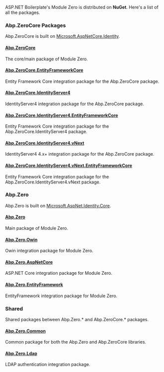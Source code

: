 ASP.NET Boilerplate's Module Zero is distributed on **NuGet**. Here's a
list of all the packages.

### Abp.ZeroCore Packages

Abp.ZeroCore is built on
[Microsoft.AspNetCore.Identity](http://www.nuget.org/packages/Microsoft.AspNetCore.Identity).

#### [Abp.ZeroCore](http://www.nuget.org/packages/Abp.ZeroCore)

The core/main package of Module Zero.

#### [Abp.ZeroCore.EntityFrameworkCore](http://www.nuget.org/packages/Abp.ZeroCore.EntityFrameworkCore)

Entity Framework Core integration package for the Abp.ZeroCore package.

#### [Abp.ZeroCore.IdentityServer4](http://www.nuget.org/packages/Abp.ZeroCore.IdentityServer4)

IdentityServer4 integration package for the Abp.ZeroCore package.

#### [Abp.ZeroCore.IdentityServer4.EntityFrameworkCore](http://www.nuget.org/packages/Abp.ZeroCore.IdentityServer4.EntityFrameworkCore)

Entity Framework Core integration package for the
Abp.ZeroCore.IdentityServer4 package.

#### [Abp.ZeroCore.IdentityServer4.vNext](http://www.nuget.org/packages/Abp.ZeroCore.IdentityServer4.vNext)

IdentityServer4 4.x+ integration package for the Abp.ZeroCore package.

#### [Abp.ZeroCore.IdentityServer4.vNext.EntityFrameworkCore](http://www.nuget.org/packages/Abp.ZeroCore.IdentityServer4.vNext.EntityFrameworkCore)

Entity Framework Core integration package for the
Abp.ZeroCore.IdentityServer4.vNext package.

### Abp.Zero

Abp.Zero is built on
[Microsoft.AspNet.Identity.Core](http://www.nuget.org/packages/Microsoft.AspNet.Identity.Core).

#### [Abp.Zero](http://www.nuget.org/packages/Abp.Zero)

Main package of Module Zero.

#### [Abp.Zero.Owin](http://www.nuget.org/packages/Abp.Zero.Owin)

Owin integration package for Module Zero.

#### [Abp.Zero.AspNetCore](http://www.nuget.org/packages/Abp.Zero.AspNetCore)

ASP.NET Core integration package for Module Zero.

#### [Abp.Zero.EntityFramework](http://www.nuget.org/packages/Abp.Zero.EntityFramework)

EntityFramework integration package for Module Zero.

### Shared

Shared packages between Abp.Zero.\* and Abp.ZeroCore.\* packages.

#### [Abp.Zero.Common](http://www.nuget.org/packages/Abp.Zero.Common)

Common package for both the Abp.Zero and Abp.ZeroCore libraries.

#### [Abp.Zero.Ldap](http://www.nuget.org/packages/Abp.Zero.Ldap)

LDAP authentication integration package.
